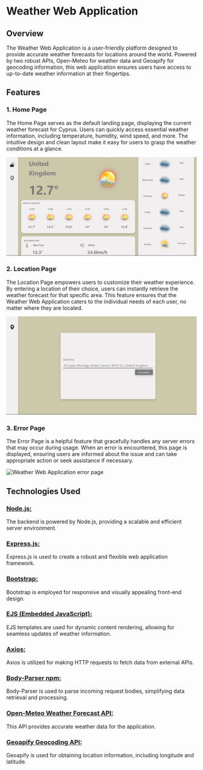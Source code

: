 # Weather Web Application

## Overview

The Weather Web Application is a user-friendly platform designed to provide accurate weather forecasts for locations around the world. Powered by two robust APIs, Open-Meteo for weather data and Geoapify for geocoding information, this web application ensures users have access to up-to-date weather information at their fingertips.

## Features

### 1. Home Page

The Home Page serves as the default landing page, displaying the current weather forecast for Cyprus. Users can quickly access essential weather information, including temperature, humidity, wind speed, and more. The intuitive design and clean layout make it easy for users to grasp the weather conditions at a glance.

<img src="./Screenshot (115).png" alt="Weather Web Application home page">

### 2. Location Page

The Location Page empowers users to customize their weather experience. By entering a location of their choice, users can instantly retrieve the weather forecast for that specific area. This feature ensures that the Weather Web Application caters to the individual needs of each user, no matter where they are located.

<img src="./Screenshot (116).png" alt="Weather Web Application location page">

### 3. Error Page

The Error Page is a helpful feature that gracefully handles any server errors that may occur during usage. When an error is encountered, this page is displayed, ensuring users are informed about the issue and can take appropriate action or seek assistance if necessary.

<img src="./Screenshot (117).png" alt="Weather Web Application error page">

## Technologies Used

<a href="https://nodejs.org/api/"><h3>Node.js:</h3></a> The backend is powered by Node.js, providing a scalable and efficient server environment.

<a href="https://expressjs.com/"><h3>Express.js:</h3></a> Express.js is used to create a robust and flexible web application framework.

<a href="https://getbootstrap.com/"><h3>Bootstrap:</h3></a> Bootstrap is employed for responsive and visually appealing front-end design.

<a href="https://www.npmjs.com/package/ejs"><h3>EJS (Embedded JavaScript):</h3></a> EJS templates are used for dynamic content rendering, allowing for seamless updates of weather information.

<a href="https://axios-http.com/docs/intro"><h3>Axios:</h3></a> Axios is utilized for making HTTP requests to fetch data from external APIs.

<a href="https://www.npmjs.com/package/body-parser"><h3>Body-Parser npm:</h3></a> Body-Parser is used to parse incoming request bodies, simplifying data retrieval and processing.

<a href="https://open-meteo.com/en/docs"><h3>Open-Meteo Weather Forecast API:</h3></a> This API provides accurate weather data for the application.

<a href="https://apidocs.geoapify.com/docs/geocoding/forward-geocoding/#about"><h3>Geoapify Geocoding API:</h3></a> Geoapify is used for obtaining location information, including longitude and latitude.


























